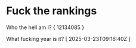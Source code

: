 # Fuck the rankings

Who the hell am I?
{ 12134085 }

What fucking year is it?
[ 2025-03-23T09:16:40Z ]
